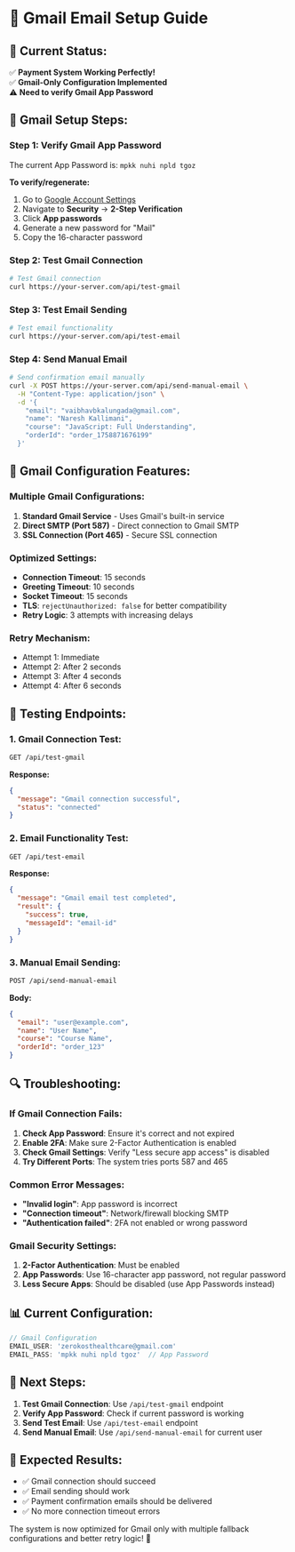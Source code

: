 # 📧 Gmail Email Setup Guide

## 🎯 **Current Status:**
✅ **Payment System Working Perfectly!**  
✅ **Gmail-Only Configuration Implemented**  
⚠️ **Need to verify Gmail App Password**

## 🔧 **Gmail Setup Steps:**

### **Step 1: Verify Gmail App Password**
The current App Password is: `mpkk nuhi npld tgoz`

**To verify/regenerate:**
1. Go to [Google Account Settings](https://myaccount.google.com/)
2. Navigate to **Security** → **2-Step Verification**
3. Click **App passwords**
4. Generate a new password for "Mail"
5. Copy the 16-character password

### **Step 2: Test Gmail Connection**
```bash
# Test Gmail connection
curl https://your-server.com/api/test-gmail
```

### **Step 3: Test Email Sending**
```bash
# Test email functionality
curl https://your-server.com/api/test-email
```

### **Step 4: Send Manual Email**
```bash
# Send confirmation email manually
curl -X POST https://your-server.com/api/send-manual-email \
  -H "Content-Type: application/json" \
  -d '{
    "email": "vaibhavbkalungada@gmail.com",
    "name": "Naresh Kallimani",
    "course": "JavaScript: Full Understanding",
    "orderId": "order_1758871676199"
  }'
```

## 🚀 **Gmail Configuration Features:**

### **Multiple Gmail Configurations:**
1. **Standard Gmail Service** - Uses Gmail's built-in service
2. **Direct SMTP (Port 587)** - Direct connection to Gmail SMTP
3. **SSL Connection (Port 465)** - Secure SSL connection

### **Optimized Settings:**
- **Connection Timeout**: 15 seconds
- **Greeting Timeout**: 10 seconds
- **Socket Timeout**: 15 seconds
- **TLS**: `rejectUnauthorized: false` for better compatibility
- **Retry Logic**: 3 attempts with increasing delays

### **Retry Mechanism:**
- Attempt 1: Immediate
- Attempt 2: After 2 seconds
- Attempt 3: After 4 seconds
- Attempt 4: After 6 seconds

## 🧪 **Testing Endpoints:**

### **1. Gmail Connection Test:**
```bash
GET /api/test-gmail
```
**Response:**
```json
{
  "message": "Gmail connection successful",
  "status": "connected"
}
```

### **2. Email Functionality Test:**
```bash
GET /api/test-email
```
**Response:**
```json
{
  "message": "Gmail email test completed",
  "result": {
    "success": true,
    "messageId": "email-id"
  }
}
```

### **3. Manual Email Sending:**
```bash
POST /api/send-manual-email
```
**Body:**
```json
{
  "email": "user@example.com",
  "name": "User Name",
  "course": "Course Name",
  "orderId": "order_123"
}
```

## 🔍 **Troubleshooting:**

### **If Gmail Connection Fails:**
1. **Check App Password**: Ensure it's correct and not expired
2. **Enable 2FA**: Make sure 2-Factor Authentication is enabled
3. **Check Gmail Settings**: Verify "Less secure app access" is disabled
4. **Try Different Ports**: The system tries ports 587 and 465

### **Common Error Messages:**
- **"Invalid login"**: App password is incorrect
- **"Connection timeout"**: Network/firewall blocking SMTP
- **"Authentication failed"**: 2FA not enabled or wrong password

### **Gmail Security Settings:**
1. **2-Factor Authentication**: Must be enabled
2. **App Passwords**: Use 16-character app password, not regular password
3. **Less Secure Apps**: Should be disabled (use App Passwords instead)

## 📊 **Current Configuration:**

```javascript
// Gmail Configuration
EMAIL_USER: 'zerokosthealthcare@gmail.com'
EMAIL_PASS: 'mpkk nuhi npld tgoz'  // App Password
```

## 🎯 **Next Steps:**

1. **Test Gmail Connection**: Use `/api/test-gmail` endpoint
2. **Verify App Password**: Check if current password is working
3. **Send Test Email**: Use `/api/test-email` endpoint
4. **Send Manual Email**: Use `/api/send-manual-email` for current user

## 🚀 **Expected Results:**

- ✅ Gmail connection should succeed
- ✅ Email sending should work
- ✅ Payment confirmation emails should be delivered
- ✅ No more connection timeout errors

The system is now optimized for Gmail only with multiple fallback configurations and better retry logic! 🎯
